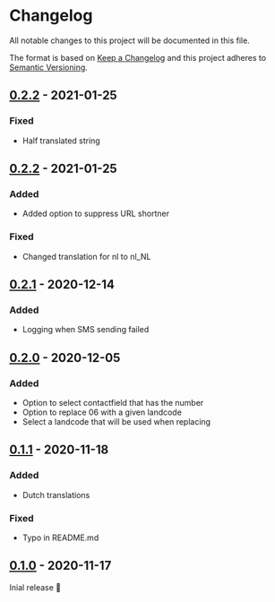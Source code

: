 # Changelog

All notable changes to this project will be documented in this file.

The format is based on [Keep a Changelog] and this project adheres to [Semantic Versioning].

## [0.2.2] - 2021-01-25

### Fixed

- Half translated string

## [0.2.2] - 2021-01-25

### Added

- Added option to suppress URL shortner

### Fixed

- Changed translation for nl to nl_NL

## [0.2.1] - 2020-12-14

### Added

- Logging when SMS sending failed

## [0.2.0] - 2020-12-05

### Added

- Option to select contactfield that has the number
- Option to replace 06 with a given landcode
- Select a landcode that will be used when replacing

## [0.1.1] - 2020-11-18

### Added

- Dutch translations

### Fixed

- Typo in README.md

## [0.1.0] - 2020-11-17

Inial release 🎉

[0.2.3]: https://github.com/bastolen/mautic-message-extension/releases/tag/0.2.3
[0.2.2]: https://github.com/bastolen/mautic-message-extension/releases/tag/0.2.2
[0.2.1]: https://github.com/bastolen/mautic-message-extension/releases/tag/0.2.1
[0.2.0]: https://github.com/bastolen/mautic-message-extension/releases/tag/0.2.0
[0.1.1]: https://github.com/bastolen/mautic-message-extension/releases/tag/0.1.1
[0.1.0]: https://github.com/bastolen/mautic-message-extension/releases/tag/0.1.0
[keep a changelog]: https://keepachangelog.com/en/1.0.0/
[semantic versioning]: https://semver.org/spec/v2.0.0.html
